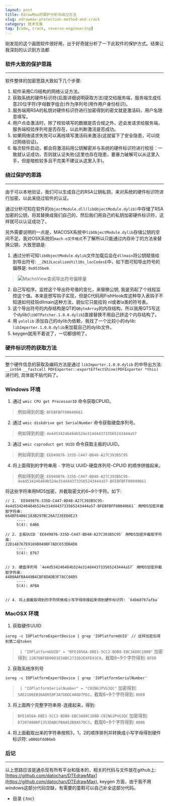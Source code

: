 ```yaml
---
layout: post
title: EdrawMax的保护分析与绕过方法
slug: edrawmax-protection-method-and-crack
category: 技术文章
tag: [code, crack, reverse-engineering]
---
```


刚发现的这个画图软件很好用，出于好奇就分析了一下此软件的保护方式。结果让我深刻的认识到方法都

### 软件大致的保护思路
---
软件整体的加密思路大致如下几个步骤:
1. 软件采用C/S结构的网络认证方法。
2. 获取系统的硬件标识符(后面详细说明获取方法)提交给服务端，服务端生成任意20位字符(字母数字组合)作为序列号(用作用户身份标识)。
3. 服务端用RSA的私钥对硬件标识符进行加密得到的密文就是激活码，用户名随意填写。
4. 用户点击激活时，除了校验填写的数据是否合规之外，还会发请求给服务端，服务端校验序列号是否存在，以此判断激活是否成功。
5. 如果网络请求失败可以离线填写激活码来激活(这就留下了安全隐患，可以绕过网络验证)。
6. 每次软件启动，都会将激活码用公钥解密并与系统的硬件标识符进行校验：一致就认证成功，否则就认证失败(这里也存在隐患，要暴力破解可以从这里入手，但是暗桩较多且不完美不建议从这里入手)。

### 绕过保护的思路
---
由于可以本地验证，我们可以生成自己的RSA公钥私钥，来对系统的硬件标识符进行加密，以此来绕过软件的认证。

通过分析可知在软件的`ObjectModule.dll(libObjectModule.dylib)`中存储了RSA加密的公钥，将其替换成我们自己的，然后我们用自己的私钥加密硬件标识符，这样就可以认证成功了。

另外需要说明的一点是，MACOSX系统中`libObjectModule.dylib`存储公钥的空间不足。我对OSX系统的`mach-o文件格式`不了解所以只能通过内存补丁的方法来替换公钥，大致思路是:
1. 通过分析可知`libObjectModule.dylib`文件加载后会在`dllmain`将公钥赋值给到导出符号: `__ZN12LocalizeUtil10s_locCodesE`中，如下图可知导出符号的偏移是: `0x0535be0`.
> ![MachoView查阅导出符号偏移量]({{site.resource_url}}/uploads/2020/11/16064607122360.jpg)

2. 自己写程序，监控这个导出符号值的变化，来替换公钥, 我是另起了个线程监控这个值。本来是想写钩子实现，但是C代码用FishHook库这种导入表钩子不知道如何挂钩dllmain这种方法，貌似它只能挂钩 nl或者la类的符号表。
3. 这个导出符号的内存结构是QT的`QByteArray`的内存结构，所以我用QT5写这个dylib(`libDTPatcher.1.0.0.dylib`)直接替换不用自己拼这个内存结构了。
4. 用 `yololib` 添加自己的dylib为依赖，我找了一个比较小的dylib: `libImporter.1.0.0.dylib`来加载自己的dylib文件。
5. keygen就用不着说了，一切都很明了。

### 硬件标识符的获取方法

---

整个硬件信息的获取及编码方法是通过 `libImporter.1.0.0.dylib` 的中导出方法: `__int64 __fastcall PDFExporter::exportEffectShine(PDFExporter *this)` 进行的, 具体就不贴代码了。

### Windows 环境

1. 通过 `wmic CPU get ProcessorID` 命令获取CPUID。
> 例如得到的是: `BFEBFBFF00040661`
2. 通过 `wmic diskdrive get SerialNumber` 命令获取硬盘序列号。
> 例如得到的是: `4e4d534246484b524e314d443733565243444a57`
3. 通过 `wmic csproduct get UUID` 命令获取主板的UUID。
> 例如得到的是: `EE049876-335D-C447-BD48-A27C393B5C95`
4. 将上面得到的字符串用 `-` 字符以 UUID-硬盘序列号-CPUID 的顺序拼接起来。
> 例如得到的是: `EE049876-335D-C447-BD48-A27C393B5C95-4e4d534246484b524e314d443733565243444a57-BFEBFBFF00040661`

将这些字符串用MD5加密，并截取密文的6~9个字符。如下: 

```
// 1. `EE049876-335D-C447-BD48-A27C393B5C95-4e4d534246484b524e314d443733565243444a57-BFEBFBFF00040661` 用MD5加密并截取字符串: 
664BF64B6C183B297BC26A723EED0E23
     ----
     5(4): 64B6

// 2. 主板UUID `EE049876-335D-C447-BD48-A27C393B5C95` 用MD5加密并截取字符串: 
22D148767E9169B049BF7ADC653DB4D6
     ----
     5(4): 8767


// 3. 硬盘序列号 `4e4d534246484b524e314d443733565243444a57` 用MD5加密并截取字符串: 
4400AAFBA449B4CBF8DADB3F78CC0405
     ----
     5(4): AFBA


// 4. 将上面截取得到的字符转换成小写字母拼接起来得到硬件标识符: `64b68767afba`

```

### MacOSX 环境

1. 获取硬件UUID
```
ioreg -c IOPlatformExpertDevice | grep 'IOPlatformUUID' // 这样加密后得到第二组token
```
> ` | "IOPlatformUUID" = "BFE1056A-DBE1-5CC2-BDB8-EBC3A80C108B"`
> 加密得到: `22B76BFDD00D1E58BC2733D2E8FE93C9`，截取6~9个字符得到: `BFDD`

2. 获取系统序列号
```
ioreg -c IOPlatformExpertDevice | grep 'IOPlatformSerialNumber'
```
> ` | "IOPlatformSerialNumber" = "C02NGJPVG3QC"`
> 加密得到: `5AE2186EB36AD059F3A7DDDC4A8D7FD1`，截取6~9个字符得到: `86EB`

3. 将上面两个完整字符串用`-`连接起来，得到:
> `BFE1056A-DBE1-5CC2-BDB8-EBC3A80C108B-C02NGJPVG3QC`
> 加密得到: `D7207A086F1353DABCFBAA52B8A57DC3`，截取6~9个字符得到: `A086`

4. 将上面截取出来的字符串按照3，1，2的顺序排列并转换成小写字母得到硬件标识符: `a086bfdd86eb`

### 后记

---

以上思路应该是通杀现有所有平台和版本的，相关的代码与文件放在github上: [https://github.com/datochan/DTEdrawMax](https://github.com/datochan/DTEdrawMax), keygen 方面，由于我不用windows这部分代码空缺，有需要的童鞋可以自己补全这部分代码。


* 目录
{:toc}

